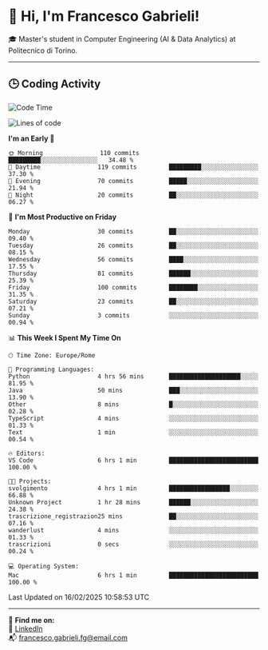 # 👋 Hi, I'm Francesco Gabrieli!

🎓 Master's student in Computer Engineering (AI & Data Analytics) at Politecnico di Torino.  

---

## 🕒 Coding Activity

<!--START_SECTION:waka-->
![Code Time](http://img.shields.io/badge/Code%20Time-14%20hrs%2027%20mins-blue)

![Lines of code](https://img.shields.io/badge/From%20Hello%20World%20I%27ve%20Written-33.4%20thousand%20lines%20of%20code-blue)

**I'm an Early 🐤** 

```text
🌞 Morning                110 commits         █████████░░░░░░░░░░░░░░░░   34.48 % 
🌆 Daytime                119 commits         █████████░░░░░░░░░░░░░░░░   37.30 % 
🌃 Evening                70 commits          █████░░░░░░░░░░░░░░░░░░░░   21.94 % 
🌙 Night                  20 commits          ██░░░░░░░░░░░░░░░░░░░░░░░   06.27 % 
```
📅 **I'm Most Productive on Friday** 

```text
Monday                   30 commits          ██░░░░░░░░░░░░░░░░░░░░░░░   09.40 % 
Tuesday                  26 commits          ██░░░░░░░░░░░░░░░░░░░░░░░   08.15 % 
Wednesday                56 commits          ████░░░░░░░░░░░░░░░░░░░░░   17.55 % 
Thursday                 81 commits          ██████░░░░░░░░░░░░░░░░░░░   25.39 % 
Friday                   100 commits         ████████░░░░░░░░░░░░░░░░░   31.35 % 
Saturday                 23 commits          ██░░░░░░░░░░░░░░░░░░░░░░░   07.21 % 
Sunday                   3 commits           ░░░░░░░░░░░░░░░░░░░░░░░░░   00.94 % 
```


📊 **This Week I Spent My Time On** 

```text
🕑︎ Time Zone: Europe/Rome

💬 Programming Languages: 
Python                   4 hrs 56 mins       ████████████████████░░░░░   81.95 % 
Java                     50 mins             ███░░░░░░░░░░░░░░░░░░░░░░   13.90 % 
Other                    8 mins              █░░░░░░░░░░░░░░░░░░░░░░░░   02.28 % 
TypeScript               4 mins              ░░░░░░░░░░░░░░░░░░░░░░░░░   01.33 % 
Text                     1 min               ░░░░░░░░░░░░░░░░░░░░░░░░░   00.54 % 

🔥 Editors: 
VS Code                  6 hrs 1 min         █████████████████████████   100.00 % 

🐱‍💻 Projects: 
svolgimento              4 hrs 1 min         █████████████████░░░░░░░░   66.88 % 
Unknown Project          1 hr 28 mins        ██████░░░░░░░░░░░░░░░░░░░   24.38 % 
trascrizione_registrazion25 mins             ██░░░░░░░░░░░░░░░░░░░░░░░   07.16 % 
wanderlust               4 mins              ░░░░░░░░░░░░░░░░░░░░░░░░░   01.33 % 
trascrizioni             0 secs              ░░░░░░░░░░░░░░░░░░░░░░░░░   00.24 % 

💻 Operating System: 
Mac                      6 hrs 1 min         █████████████████████████   100.00 % 
```


 Last Updated on 16/02/2025 10:58:53 UTC
<!--END_SECTION:waka-->


---



🔗 **Find me on:**  
💼 [LinkedIn](https://www.linkedin.com/in/francesco-gabrieli)  
📬 francesco.gabrieli.fg@email.com  



